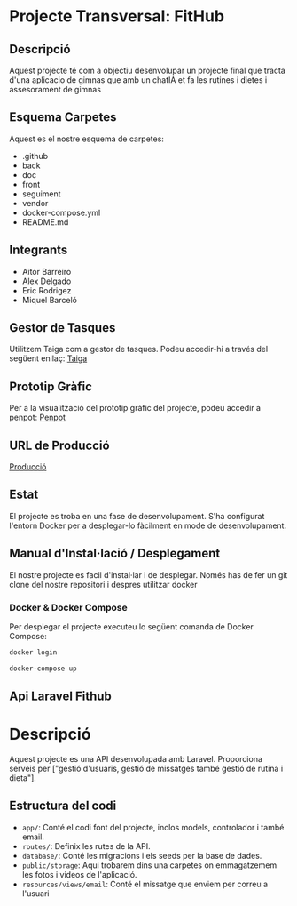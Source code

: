 # Projecte Transversal: FitHub

## Descripció
Aquest projecte té com a objectiu desenvolupar un projecte final que tracta d'una aplicacio de gimnas que amb un chatIA et fa les rutines i dietes i assesorament de gimnas

## Esquema Carpetes
Aquest es el nostre esquema de carpetes:
- .github
- back
- doc
- front
- seguiment
- vendor
- docker-compose.yml
- README.md

## Integrants
- Aitor Barreiro
- Alex Delgado
- Eric Rodrigez
- Miquel Barceló

## Gestor de Tasques
Utilitzem Taiga com a gestor de tasques. Podeu accedir-hi a través del següent enllaç: [Taiga](https://tree.taiga.io/project/a21aledelfel-tr_final_grupo_5/timeline)

## Prototip Gràfic
Per a la visualització del prototip gràfic del projecte, podeu accedir a penpot: [Penpot](https://design.penpot.app/#/view/93d0ad32-dfe5-8194-8003-d196a1776455?page-id=93d0ad32-dfe5-8194-8003-d196a1776456&section=interactions&frame-id=c57b177c-d2d1-8023-8003-d1c548b8c65b&index=0&share-id=93d0ad32-dfe5-8194-8003-d1ca957c9e03)

## URL de Producció
[Producció](https://fithub.daw.inspedralbes.cat/)

## Estat
El projecte es troba en una fase de desenvolupament. S'ha configurat l'entorn Docker per a desplegar-lo fàcilment en mode de desenvolupament.

## Manual d'Instal·lació / Desplegament
El nostre projecte es facil d'instal·lar i de desplegar. Només has de fer un git clone del nostre repositori i despres utilitzar docker
### Docker & Docker Compose
Per desplegar el projecte executeu lo següent comanda de Docker Compose:

```bash
docker login
```

```bash
docker-compose up

```

## Api Laravel Fithub

# Descripció

Aquest projecte es una API desenvolupada amb Laravel. Proporciona serveis per ["gestió d'usuaris, gestió de missatges també gestió de rutina i dieta"].

## Estructura del codi

- `app/`: Conté el codi font del projecte, inclos models, controlador i també email.
- `routes/`: Definix les rutes de la API.
- `database/`: Conté les migracions i els seeds per la base de dades.
- `public/storage`: Aqui trobarem dins una carpetes on emmagatzemem les fotos i videos de l'aplicació.
- `resources/views/email`: Conté el missatge que enviem per correu a l'usuari
